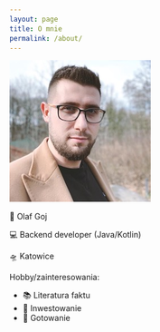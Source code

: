 ```yaml
---
layout: page
title: O mnie
permalink: /about/
---
```

![Profile picture](/assets/profile.jpg)

🧑 Olaf Goj

💻 Backend developer (Java/Kotlin)

🛸 Katowice

Hobby/zainteresowania:
* 📚 Literatura faktu
* 💸 Inwestowanie
* 🍔 Gotowanie
